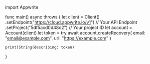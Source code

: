 import Appwrite

func main() async throws {
    let client = Client()
      .setEndpoint("https://cloud.appwrite.io/v1") // Your API Endpoint
      .setProject("5df5acd0d48c2") // Your project ID
    let account = Account(client)
    let token = try await account.createRecovery(
        email: "email@example.com",
        url: "https://example.com"
    )

    print(String(describing: token)
}
